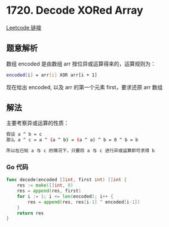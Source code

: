 # 1720. Decode XORed Array

[Leetcode 链接](https://leetcode.com/problems/decode-xored-array/)

## 题意解析

数组 encoded 是由数组 arr 按位异或运算得来的，运算规则为：
``` bash
encoded[i] = arr[i] XOR arr[i + 1]
```

现在给出 encoded, 以及 arr 的第一个元素 first，要求还原 arr 数组

## 解法

主要考察异或运算的性质：
```bash
假设 a ^ b = c
那么 a ^ c = a ^ (a ^ b) = (a ^ a) ^ b = 0 ^ b = b

所以在已知 a 与 c 的情况下，只要将 a 与 c 进行异或运算即可求得 b 
```

### Go 代码
``` go
func decode(encoded []int, first int) []int {
	res := make([]int, 0)
	res = append(res, first)
	for i := 1; i <= len(encoded); i++ {
        res = append(res, res[i-1] ^ encoded[i-1])
    }
	return res
}
```
